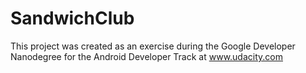 # SandwichClub
This project was created as an exercise during the Google Developer Nanodegree for the Android Developer Track at www.udacity.com
